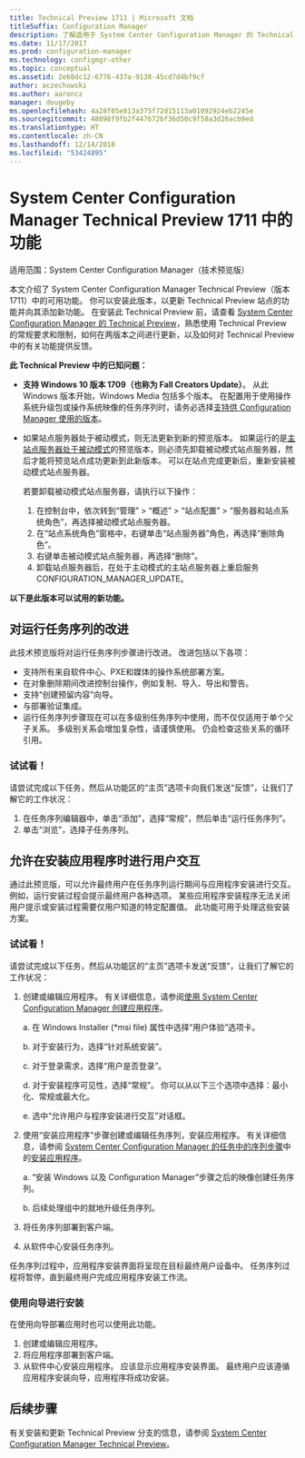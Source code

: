 ```yaml
---
title: Technical Preview 1711 | Microsoft 文档
titleSuffix: Configuration Manager
description: 了解适用于 System Center Configuration Manager 的 Technical Preview 版本 1711 中的可用功能。
ms.date: 11/17/2017
ms.prod: configuration-manager
ms.technology: configmgr-other
ms.topic: conceptual
ms.assetid: 2e68dc12-6776-437a-9138-45cd7d4bf9cf
author: aczechowski
ms.author: aaroncz
manager: dougeby
ms.openlocfilehash: 4a28f05e813a375f72d15113a01092924eb2245e
ms.sourcegitcommit: 48098f9fb2f447672bf36d50c9f58a3d26acb9ed
ms.translationtype: HT
ms.contentlocale: zh-CN
ms.lasthandoff: 12/14/2018
ms.locfileid: "53424895"
---
```

# <a name="capabilities-in-technical-preview-1711-for-system-center-configuration-manager"></a>System Center Configuration Manager Technical Preview 1711 中的功能

适用范围：System Center Configuration Manager（技术预览版）

本文介绍了 System Center Configuration Manager Technical Preview（版本 1711）中的可用功能。 你可以安装此版本，以更新 Technical Preview 站点的功能并向其添加新功能。 在安装此 Technical Preview 前，请查看 [System Center Configuration Manager 的 Technical Preview](../../core/get-started/technical-preview.md)，熟悉使用 Technical Preview 的常规要求和限制，如何在两版本之间进行更新，以及如何对 Technical Preview 中的有关功能提供反馈。     


<!--  Known Issues Template   
**Known Issues in this Technical Preview:**
-   **Issue Name**. Details
    Workaround details.
-->
**此 Technical Preview 中的已知问题：**
- **支持 Windows 10 版本 1709（也称为 Fall Creators Update）**。  从此 Windows 版本开始，Windows Media 包括多个版本。 在配置用于使用操作系统升级包或操作系统映像的任务序列时，请务必选择[支持供 Configuration Manager 使用的版本](/sccm/core/plan-design/configs/support-for-windows-10#windows-10-as-a-client)。
- 如果站点服务器处于被动模式，则无法更新到新的预览版本。 如果运行的是[主站点服务器处于被动模式](/sccm/core/get-started/capabilities-in-technical-preview-1706#site-server-role-high-availability)的预览版本，则必须先卸载被动模式站点服务器，然后才能将预览站点成功更新到此新版本。 可以在站点完成更新后，重新安装被动模式站点服务器。

  若要卸载被动模式站点服务器，请执行以下操作：
  1. 在控制台中，依次转到“管理” > “概述” > “站点配置” > “服务器和站点系统角色”，再选择被动模式站点服务器。
  2. 在“站点系统角色”窗格中，右键单击“站点服务器”角色，再选择“删除角色”。
  3. 右键单击被动模式站点服务器，再选择“删除”。
  4. 卸载站点服务器后，在处于主动模式的主站点服务器上重启服务 CONFIGURATION_MANAGER_UPDATE。

**以下是此版本可以试用的新功能。**  

<!--  Section Template
##  FEATURE
### Procedure 1
### Try it out!  
 Try to complete the following tasks and then send us **Feedback** from the **Home** tab of the Ribbon to let us know how it worked:
 -  Task 1
 -  Task 2              
-->

## <a name="improvements-to-run-task-sequence"></a>对运行任务序列的改进
<!-- 1261338 -->

此技术预览版将对运行任务序列步骤进行改进。 改进包括以下各项：

 - 支持所有来自软件中心、PXE和媒体的操作系统部署方案。
 - 在对象删除期间改进控制台操作，例如复制、导入、导出和警告。
 - 支持“创建预留内容”向导。
 - 与部署验证集成。
 - 运行任务序列步骤现在可以在多级别任务序列中使用，而不仅仅适用于单个父子关系。 多级别关系会增加复杂性，请谨慎使用。 仍会检查这些关系的循环引用。

### <a name="try-it-out"></a>试试看！  

请尝试完成以下任务，然后从功能区的“主页”选项卡向我们发送“反馈”，让我们了解它的工作状况：

1. 在任务序列编辑器中，单击“添加”，选择“常规”，然后单击“运行任务序列”。
2. 单击“浏览”，选择子任务序列。

## <a name="allow-user-interaction-when-installing-an-application----1356976---"></a>允许在安装应用程序时进行用户交互<!-- 1356976 -->

通过此预览版，可以允许最终用户在任务序列运行期间与应用程序安装进行交互。 例如，运行安装过程会提示最终用户各种选项。 某些应用程序安装程序无法关闭用户提示或安装过程需要仅用户知道的特定配置值。 此功能可用于处理这些安装方案。

### <a name="try-it-out"></a>试试看！

请尝试完成以下任务，然后从功能区的“主页”选项卡发送“反馈”，让我们了解它的工作状况：

1.  创建或编辑应用程序。 有关详细信息，请参阅[使用 System Center Configuration Manager 创建应用程序](/sccm/apps/deploy-use/create-applications)。

    a. 在 Windows Installer (\*msi file) 属性中选择“用户体验”选项卡。

    b. 对于安装行为，选择“针对系统安装”。

    c. 对于登录需求，选择“用户是否登录”。

    d. 对于安装程序可见性，选择“常规”。 你可以从以下三个选项中选择：最小化、常规或最大化。

    e. 选中“允许用户与程序安装进行交互”对话框。

2.  使用“安装应用程序”步骤创建或编辑任务序列，安装应用程序。 有关详细信息，请参阅 [System Center Configuration Manager 的任务中的序列步骤](/sccm/osd/understand/task-sequence-steps)中的[安装应用程序](/sccm/osd/understand/task-sequence-steps#BKMK_InstallApplication)。

    a. “安装 Windows 以及 Configuration Manager”步骤之后的映像创建任务序列。

    b. 后续处理组中的就地升级任务序列。

3.  将任务序列部署到客户端。
4.  从软件中心安装任务序列。

任务序列过程中，应用程序安装界面将呈现在目标最终用户设备中。 任务序列过程将暂停，直到最终用户完成应用程序安装工作流。

### <a name="install-using-the-wizard"></a>使用向导进行安装

在使用向导部署应用时也可以使用此功能。

1. 创建或编辑应用程序。
2. 将应用程序部署到客户端。
3. 从软件中心安装应用程序。 应该显示应用程序安装界面。 最终用户应该遵循应用程序安装向导，应用程序将成功安装。




<!-- When we have another H2 in this topic, Add this Next Steps section back in.  -->

## <a name="next-steps"></a>后续步骤
有关安装和更新 Technical Preview 分支的信息，请参阅 [System Center Configuration Manager Technical Preview](/sccm/core/get-started/technical-preview)。    
